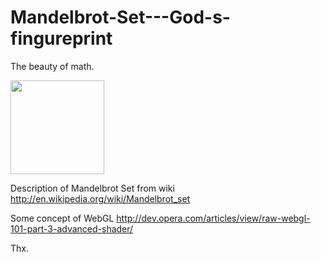 Mandelbrot-Set---God-s-fingureprint
===================================

The beauty of math.

<img width=150 src="https://github.com/Geek4IT/Mandelbrot-Set---God-s-fingureprint/blob/master/Screen%20Shot%202013-07-21%20at%20%E4%B8%8B%E5%8D%882.10.31.png"/> 

Description of Mandelbrot Set from wiki
http://en.wikipedia.org/wiki/Mandelbrot_set

Some concept of WebGL
http://dev.opera.com/articles/view/raw-webgl-101-part-3-advanced-shader/

Thx.
